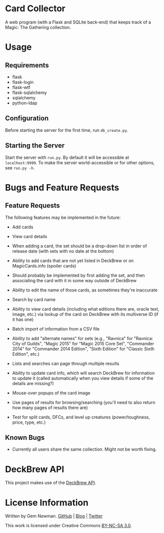 Card Collector
==============

A web program (with a Flask and SQLite back-end) that keeps track of a Magic: The Gathering collection.

Usage
=====

Requirements
------------

* flask
* flask-login
* flask-wtf
* flask-sqlalchemy
* sqlalchemy
* python-ldap

Configuration
-------------

Before starting the server for the first time, run `db_create.py`.

Starting the Server
-------------------

Start the server with `run.py`. By default it will be accessible at `localhost:9999`. To make the server world-accessible or for other options, see `run.py -h`.

Bugs and Feature Requests
=========================

Feature Requests
----------------

The following features may be implemented in the future:

* Add cards
* View card details

* When adding a card, the set should be a drop-down list in order of release date (with sets with no date at the bottom)
* Ability to add cards that are not yet listed in DeckBrew or on MagicCards.info (spoiler cards)
 * Should probably be implemented by first adding the set, and then associating the card with it in some way outside of DeckBrew
 * Ability to edit the name of those cards, as sometimes they're inaccurate
* Search by card name
* Ability to view card details (including what editions there are, oracle text, image, etc.) via lookup of the card on DeckBrew with its multiverse ID (if it has one)
* Batch import of information from a CSV file
* Ability to add "alternate names" for sets (e.g., "Ravnica" for "Ravnica: City of Guilds", "Magic 2015" for "Magic 2015 Core Set", "Commander 2014" for "Commander 2014 Edition", "Sixth Edition" for "Classic Sixth Edition", etc.)
* Lists and searches can page through multiple results
* Ability to update card info, which will search DeckBrew for information to update it (called automatically when you view details if some of the details are missing?)
* Mouse-over popups of the card image
* Use pages of results for browsing/searching (you'll need to also return how many pages of results there are)

* Test for split cards, DFCs, and level up creatures (power/toughness, price, type, etc.)

Known Bugs
----------

* Currently all users share the same collection. Might not be worth fixing.

DeckBrew API
============

This project makes use of the [DeckBrew API](http://deckbrew.com/api/).

License Information
===================

Written by Gem Newman. [GitHub](https://github.com/spurll/) | [Blog](http://www.startleddisbelief.com) | [Twitter](https://twitter.com/spurll)

This work is licensed under Creative Commons [BY-NC-SA 3.0](https://creativecommons.org/licenses/by-nc-sa/3.0/).
